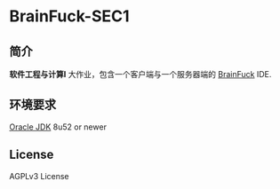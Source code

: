 # BrainFuck-SEC1

## 简介
**软件工程与计算I** 大作业，包含一个客户端与一个服务器端的 [BrainFuck](https://en.wikipedia.org/wiki/Brainfuck) IDE.

## 环境要求
[Oracle JDK](http://www.oracle.com/technetwork/java/javase/downloads/) 8u52 or newer

## License
AGPLv3 License
